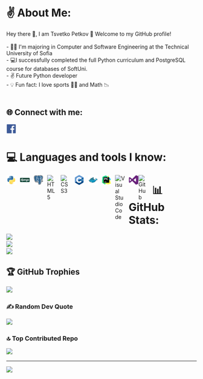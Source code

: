 # ✌ About Me:
Hey there 👋, I am Tsvetko Petkov 🧑 Welcome to my GitHub profile!<br><br>- 👨‍🎓 I'm majoring in Computer and Software Engineering at the Technical University of Sofia<br>- 💻I successfully completed the full Python curriculum and PostgreSQL course for databases of SoftUni.<br>- ✌ Future Python developer<br>- 💡 Fun fact: I love sports 🏊‍♂️ and Math 📉<br><br>


## 🌐 Connect with me:
[<img src="https://github.com/devicons/devicon/blob/v2.14.0/icons/facebook/facebook-plain.svg" alt="facebook" width="26px">](https://www.facebook.com/profile.php?id=100010408150793)


# 💻 Languages and tools I know:
<img align="left" alt="Python" width="26px" src="https://github.com/devicons/devicon/blob/v2.14.0/icons/python/python-original.svg" style="padding-right:10px;" /> 
<img align="left" alt="Django" width="26px" src="https://github.com/devicons/devicon/blob/v2.14.0/icons/django/django-original.svg" style="padding-right:10px;" />
<img align="left" alt="PostgreSQL" width="26px" src="https://github.com/devicons/devicon/blob/v2.14.0/icons/postgresql/postgresql-original.svg" style="padding-right:10px;" />
<img align="left" alt="HTML5" width="26px" src="https://cdn.jsdelivr.net/gh/devicons/devicon/icons/html5/html5-original.svg" style="padding-right:10px;" />
<img align="left" alt="CSS3" width="26px" src="https://cdn.jsdelivr.net/gh/devicons/devicon/icons/css3/css3-original.svg" style="padding-right:10px;" />
<img align="left" alt="C++" width="26px" src="https://github.com/devicons/devicon/blob/v2.14.0/icons/cplusplus/cplusplus-original.svg" style="padding-right:10px;" />
<img align="left" alt="Docker" width="26px" src="https://github.com/devicons/devicon/blob/master/icons/docker/docker-original.svg" style="padding-right:10px;" />
<img align="left" alt="PyCharm" width="26px" src="https://github.com/devicons/devicon/blob/v2.14.0/icons/pycharm/pycharm-original.svg" style="padding-right:10px;" />
<img align="left" alt="Visual Studio Code" width="26px" src="https://cdn.jsdelivr.net/gh/devicons/devicon/icons/vscode/vscode-original.svg" style="padding-right:10px;" />
<img align="left" alt="Visual Studio" width="26px" src="https://github.com/devicons/devicon/blob/v2.14.0/icons/visualstudio/visualstudio-plain.svg" />

<img align="left" alt="GitHub" width="26px" src="https://user-images.githubusercontent.com/3369400/139447912-e0f43f33-6d9f-45f8-be46-2df5bbc91289.png" style="padding-right:10px;" />


# 📊 GitHub Stats:
![](https://github-readme-stats.vercel.app/api?username=TsvetkoPetkov&theme=dark&hide_border=false&include_all_commits=true&count_private=true)<br/>
![](https://github-readme-streak-stats.herokuapp.com/?user=TsvetkoPetkov&theme=dark&hide_border=false)<br/>
![](https://github-readme-stats.vercel.app/api/top-langs/?username=TsvetkoPetkov&theme=dark&hide_border=false&include_all_commits=true&count_private=true&layout=compact)

## 🏆 GitHub Trophies
![](https://github-profile-trophy.vercel.app/?username=TsvetkoPetkov&theme=radical&no-frame=false&no-bg=false&margin-w=4)

### ✍️ Random Dev Quote
![](https://quotes-github-readme.vercel.app/api?type=horizontal&theme=radical)

### 🔝 Top Contributed Repo
![](https://github-contributor-stats.vercel.app/api?username=TsvetkoPetkov&limit=5&theme=dark&combine_all_yearly_contributions=true)

---
[![](https://visitcount.itsvg.in/api?id=TsvetkoPetkov&icon=0&color=0)](https://visitcount.itsvg.in)

<!-- Proudly created with GPRM ( https://gprm.itsvg.in ) -->
